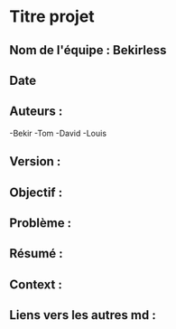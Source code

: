 # Titre projet

## Nom de l'équipe : Bekirless

## Date
## Auteurs : 
-Bekir 
-Tom
-David
-Louis
          
## Version :

## Objectif :

## Problème :

## Résumé :

## Context :

## Liens vers les autres md :
